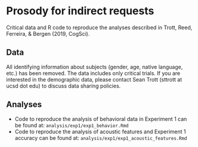 # Prosody for indirect requests

Critical data and R code to reproduce the analyses described in Trott, Reed, Ferreira, & Bergen (2019, CogSci).


## Data

All identifying information about subjects (gender, age, native language, etc.) has been removed. The data includes only critical trials. If you are interested in the demographic data, please contact Sean Trott (sttrott at ucsd dot edu) to discuss data sharing policies.

## Analyses

* Code to reproduce the analysis of behavioral data in Experiment 1 can be found at: `analysis/exp1/exp1_behavior.Rmd`  
* Code to reproduce the analysis of acoustic features and Experiment 1 accuracy can be found at: `analysis/exp1/exp1_acoustic_features.Rmd`  
